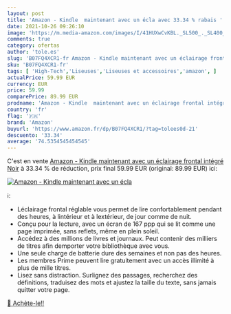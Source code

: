 ```yaml
---
layout: post
title: 'Amazon - Kindle  maintenant avec un écla avec 33.34 % rabais '
date: 2021-10-26 09:26:10
image: 'https://m.media-amazon.com/images/I/41HUXwCvKBL._SL500_._SL400_.jpg'
comments: true
category: ofertas
author: 'tole.es'
slug: 'B07FQ4XCR1-fr Amazon - Kindle maintenant avec un éclairage frontal...'
sku: 'B07FQ4XCR1-fr'
tags: [ 'High-Tech','Liseuses','Liseuses et accessoires','amazon', ]
actualPrice: 59.99 EUR
currency: EUR
price: 59.99
comparePrice: 89.99 EUR
prodname: 'Amazon - Kindle  maintenant avec un éclairage frontal intégré  Noir'
country: 'fr'
flag: '🇫🇷'
brand: 'Amazon'
buyurl: 'https://www.amazon.fr/dp/B07FQ4XCR1/?tag=tolees0d-21'
descuento: '33.34'
average: '74.5354545454545'
---
```


C'est en vente [Amazon - Kindle  maintenant avec un éclairage frontal intégré  Noir](https://www.amazon.fr/dp/B07FQ4XCR1/?tag=tolees0d-21)  à  33.34 % de réduction, prix final  59.99 EUR (original: 89.99 EUR) ici:

[![Amazon - Kindle  maintenant avec un écla](https://m.media-amazon.com/images/I/41HUXwCvKBL._SL500_._SL400_.jpg)](https://www.amazon.fr/dp/B07FQ4XCR1/?tag=tolees0d-21)

ℹ️:

- Léclairage frontal réglable vous permet de lire confortablement pendant des heures, à lintérieur et à lextérieur, de jour comme de nuit.
- Conçu pour la lecture, avec un écran de 167 ppp qui se lit comme une page imprimée, sans reflets, même en plein soleil.
- Accédez à des millions de livres et journaux. Peut contenir des milliers de titres afin demporter votre bibliothèque avec vous.
- Une seule charge de batterie dure des semaines et non pas des heures.
- Les membres Prime peuvent lire gratuitement avec un accès illimité à plus de mille titres.
- Lisez sans distraction. Surlignez des passages, recherchez des définitions, traduisez des mots et ajustez la taille du texte, sans jamais quitter votre page.

[🛒 Achète-le!!](https://www.amazon.fr/dp/B07FQ4XCR1/?tag=tolees0d-21)
